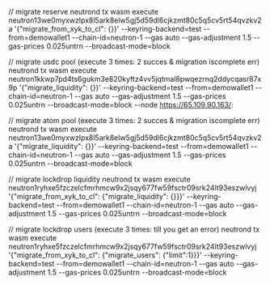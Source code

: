 // migrate reserve
neutrond tx wasm execute neutron13we0myxwzlpx8l5ark8elw5gj5d59dl6cjkzmt80c5q5cv5rt54qvzkv2a '{"migrate_from_xyk_to_cl": {}}' --keyring-backend=test --from=demowallet1 --chain-id=neutron-1 --gas auto --gas-adjustment 1.5 --gas-prices 0.025untrn  --broadcast-mode=block


// migrate usdc pool (execute 3 times: 2 succes & migration iscomplete err)
neutrond tx wasm execute neutron1kkwp7pd4ts6gukm3e820kyftz4vv5jqtmal8pwqezrnq2ddycqasr87x9p '{"migrate_liquidity": {}}' --keyring-backend=test --from=demowallet1 --chain-id=neutron-1 --gas auto --gas-adjustment 1.5 --gas-prices 0.025untrn  --broadcast-mode=block --node https://65.109.90.163/:


// migrate atom pool (execute 3 times: 2 succes & migration iscomplete err)
neutrond tx wasm execute neutron13we0myxwzlpx8l5ark8elw5gj5d59dl6cjkzmt80c5q5cv5rt54qvzkv2a '{"migrate_liquidity": {}}' --keyring-backend=test --from=demowallet1 --chain-id=neutron-1 --gas auto --gas-adjustment 1.5 --gas-prices 0.025untrn  --broadcast-mode=block


// migrate lockdrop liquidity
neutrond tx wasm execute neutron1ryhxe5fzczelcfmrhmcw9x2jsqy677fw59fsctr09srk24lt93eszwlvyj '{"migrate_from_xyk_to_cl": {"migrate_liquidity": {}}}' --keyring-backend=test --from=demowallet1 --chain-id=neutron-1 --gas auto --gas-adjustment 1.5 --gas-prices 0.025untrn  --broadcast-mode=block


// migrate lockdrop users (execute 3 times: till you get an error)
neutrond tx wasm execute neutron1ryhxe5fzczelcfmrhmcw9x2jsqy677fw59fsctr09srk24lt93eszwlvyj '{"migrate_from_xyk_to_cl": {"migrate_users": {"limit":1}}}' --keyring-backend=test --from=demowallet1 --chain-id=neutron-1 --gas auto --gas-adjustment 1.5 --gas-prices 0.025untrn  --broadcast-mode=block
